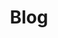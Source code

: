 ---
title: "Blog"
permalink: /categories/
layout: categories
toc: false

header:
  show_overlay_excerpt: false
  overlay_image: /assets/images/header_blog.jpg
  caption: "Photo credit: [**Unsplash**](https://unsplash.com/photos/turned-off-macbook-pro-beside-white-ceramic-mug-filled-with-coffee-aOC7TSLb1o8)"
  overlay_filter: 0.5
---